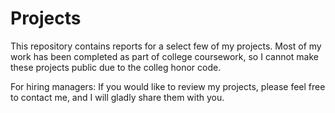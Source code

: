 # Projects
This repository contains reports for a select few of my projects. Most of my work has been completed as part of college coursework, so I cannot make these projects public due to the colleg honor code.

For hiring managers: If you would like to review my projects, please feel free to contact me, and I will gladly share them with you.
